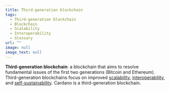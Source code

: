 ```yaml
---
title: Third-generation blockchain
tags:
  - Third-generation blockchain
  - Blockchain
  - Scalability
  - Interoperability
  - Glossary
url: ""
image: null
image_text: null
---
```


**Third-generation blockchain**: a blockchain that aims to resolve fundamental issues of the first two generations (Bitcoin and Ethereum). Third-generation blockchains focus on improved [scalability](https://www.essentialcardano.io/glossary/scalability), [interoperability](https://www.essentialcardano.io/glossary/interoperability), and [self-sustainability](https://www.essentialcardano.io/glossary/governance). Cardano is a third-generation blockchain.
